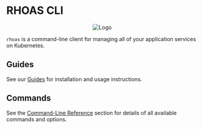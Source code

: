 # RHOAS CLI
<p align="center">
  <img alt="Logo" src="https://user-images.githubusercontent.com/11743717/127519981-97c76ae4-f17b-4ac8-8b4d-365bfa4a6374.png">
</p>

`rhoas` is a command-line client for managing all of your application services on Kubernetes.

## Guides

See our [Guides](https://github.com/redhat-developer/app-services-guides/tree/main/rhoas-cli) for installation and usage instructions.

## Commands

See the [Command-Line Reference](https://github.com/redhat-developer/app-services-cli/blob/main/docs/commands/rhoas.adoc) section for details of all available commands and options.